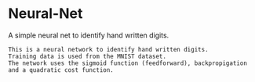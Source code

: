 # Neural-Net
A simple neural net to identify hand written digits. 

    This is a neural network to identify hand written digits. 
    Training data is used from the MNIST dataset. 
    The network uses the sigmoid function (feedforward), backpropigation and a quadratic cost function.
    
